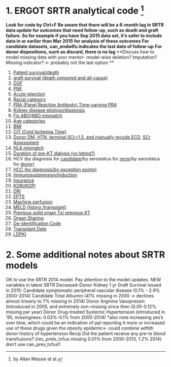 


# 1. ERGOT SRTR analytical code [^1]

**Look for code by Ctrl+F**
**Be aware that there will be a 6-month lag in SRTR data update for outcomes that need follow-up, such as death and graft failure. So for example if you have Sep 2015 data set, it’s safer to include data in or earlier than Mar 2015 for analysis of these outcomes**
**For candidate datasets, can_endwlfu indicates the last date of follow-up**
**For donor dispositions, such as discard, there is no lag**
**Discuss how to model missing data with your mentor- model-wise deletion? Imputation? Missing indicator? <- probably not the last option **


1. [Patient survival/death](https://raw.githubusercontent.com/jhutrc/jhutrc.github.io/main/1.patient.survival.do)
2. [graft survival (death censored and all-cause)](https://raw.githubusercontent.com/jhutrc/jhutrc.github.io/main/2.graft.survival.do)
3. [DGF](https://raw.githubusercontent.com/jhutrc/jhutrc.github.io/main/3.dgf.do)
4. [PNF](https://raw.githubusercontent.com/jhutrc/jhutrc.github.io/main/4.pnf.do)
5. [Acute rejection](https://raw.githubusercontent.com/jhutrc/jhutrc.github.io/main/5.acute.rejection.do)
6. [Racial category](https://raw.githubusercontent.com/jhutrc/jhutrc.github.io/main/6.racial.category.do)
7. [PRA (Panel Reactive Antibody)](https://raw.githubusercontent.com/jhutrc/jhutrc.github.io/main/7.pra.do),[Time-varying PRA](https://raw.githubusercontent.com/jhutrc/jhutrc.github.io/main/7.time.varying.pra.do)
8. [Kidney disease etiology/diagnosis](https://raw.githubusercontent.com/jhutrc/jhutrc.github.io/main/8.kidney.disease.etiology.do)
9. [Fix ABO](https://raw.githubusercontent.com/jhutrc/jhutrc.github.io/main/9.fix.abo.do)/[ABO mismatch](https://raw.githubusercontent.com/jhutrc/jhutrc.github.io/main/9.abo.mismatch.dohttps://raw.githubusercontent.com/jhutrc/jhutrc.github.io/main/9.abo.mismatch.do)
10. [Age categories](https://raw.githubusercontent.com/jhutrc/jhutrc.github.io/main/10.age.do)
11. [BMI](https://raw.githubusercontent.com/jhutrc/jhutrc.github.io/main/11.bmi.do)
12. [CIT (Cold Ischemia Time)](https://raw.githubusercontent.com/jhutrc/jhutrc.github.io/main/12.cit.do)
13. [Donor DM, HTN, terminal SCr>1.5, and manually recode ECD](https://raw.githubusercontent.com/jhutrc/jhutrc.github.io/main/13.donorDM.htn.scr.ecd.do), [SCr Assessment](https://raw.githubusercontent.com/jhutrc/jhutrc.github.io/main/13.creatinine.assessment.do)
14. [HLA mismatch](https://raw.githubusercontent.com/jhutrc/jhutrc.github.io/main/14.hla.do)
15. [Duration of pre-KT dialysis (vs listing?)](https://raw.githubusercontent.com/jhutrc/jhutrc.github.io/main/15.duration.of.dialysis.do)
16. HCV (by diagnosis for [candidate](https://raw.githubusercontent.com/jhutrc/jhutrc.github.io/main/16.candidate.hcv.do)/by serostatus for [recip](https://raw.githubusercontent.com/jhutrc/jhutrc.github.io/main/16.recipient.hcv.do)/by serostatus for [donor](https://raw.githubusercontent.com/jhutrc/jhutrc.github.io/main/16.donor.hcv.do))
17. [HCC (by diagnosis/by exception points)](https://raw.githubusercontent.com/jhutrc/jhutrc.github.io/main/17.hcc.do)
18. [Immunosuppression/Induction](https://raw.githubusercontent.com/jhutrc/jhutrc.github.io/main/18.immunosuppression.do)
19. [Insurance](https://raw.githubusercontent.com/jhutrc/jhutrc.github.io/main/19.insurance.do)
20. [KDRI/KDPI](https://raw.githubusercontent.com/jhutrc/jhutrc.github.io/main/20.kdpr.do)
21. [DRI](https://raw.githubusercontent.com/jhutrc/jhutrc.github.io/main/21.dri.do)
22. [EPTS](https://raw.githubusercontent.com/jhutrc/jhutrc.github.io/main/22.epts.dohttps://raw.githubusercontent.com/jhutrc/jhutrc.github.io/main/22.epts.do)
23. [Machine perfusion](https://raw.githubusercontent.com/jhutrc/jhutrc.github.io/main/23.machine.perfusion.do)
24. [MELD (listing /transplant)](https://raw.githubusercontent.com/jhutrc/jhutrc.github.io/main/24.meld.do)
25. [Previous solid organ Tx/ previous KT](https://raw.githubusercontent.com/jhutrc/jhutrc.github.io/main/25.previous.transplant.do)
26. [Organ Sharing](https://raw.githubusercontent.com/jhutrc/jhutrc.github.io/main/26.organ.sharing.do)
27. [De-identification Code](https://raw.githubusercontent.com/jhutrc/jhutrc.github.io/main/27.d-identification.code.do)
28. [Transplant Date](https://raw.githubusercontent.com/jhutrc/jhutrc.github.io/main/28.transplant.date.do)
29. [LDPKI](https://raw.githubusercontent.com/jhutrc/jhutrc.github.io/main/29.ldpki.do)

[^1]: by Allan Massie et al.


# 2. Some additional notes about SRTR models 

OK to use the SRTR 2014 model. Pay attention to the model updates.
NEW variables in latest SRTR Deceased-Donor Kidney 1 yr Graft Survival issued in 2015:
Candidate symptomatic peripheral vascular disease (0.1% - 2.9% 2000-2014)
Candidate Total Albumin (41% missing in 2000 -> declines almost linearly to 7% missing In 2014)
Donor Arginine Vasopressin (introduced in 2005, and extremely non-missing since then (0.05-0.12% missing per year)
Donor Drug-treated Systemic Hypertension (introduced in ’95, missingness: 0.03%-0.1% from 2000-2014) *also note increasing yes’s over time, which could be an indication of ppl reporting it more or increased use of these drugs given the obesity epidemic<- could combine witfdh donor history of hypertension
Recip Did the patient receive any pre-tx blood transfusions? (rec_pretx_txfus missing 0.01% from 2000-2013, 1.2% 2014) don’t use can_prev_txfus!!

